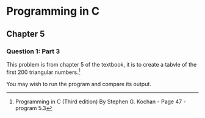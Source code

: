 # Programming in C
## Chapter 5
### Question 1: Part 3

This problem is from chapter 5 of the textbook, it is to create a tabvle of the first 200 triangular numbers.[^1]

You may wish to run the program and compare its output.

[^1]: Programming in C (Third edition) By Stephen G. Kochan - Page 47 - program 5.3